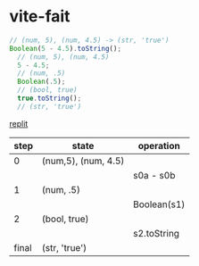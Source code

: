 # vite-fait

```js
// (num, 5), (num, 4.5) -> (str, 'true')
Boolean(5 - 4.5).toString();
  // (num, 5), (num, 4.5)
  5 - 4.5;
  // (num, .5)
  Boolean(.5);
  // (bool, true)
  true.toString();
  // (str, 'true')

```

[replit](https://repl.it/@colevandersWands/vite-fait)

| step | state  | operation |
|---|---|---|
| 0 | (num,5), (num, 4.5) | |
| | | s0a - s0b |
| 1 | (num, .5) | | 
| | | Boolean(s1) |
| 2 | (bool, true) | | 
| | | s2.toString |
| final | (str, 'true') ||

